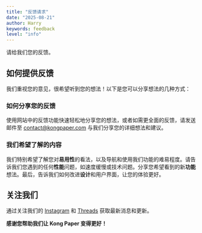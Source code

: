 ```yaml
---
title: "反馈请求"
date: "2025-08-21"
author: Harry
keywords: feedback
level: "info"
---
```


请给我们您的反馈。

## 如何提供反馈

我们重视您的意见，很希望听到您的想法！以下是您可以分享想法的几种方式：

### 如何分享您的反馈
使用网站中的反馈功能快速轻松地分享您的想法，或者如需更全面的反馈，请发送邮件至 [contact@kongpaper.com](mailto:contact@kongpaper.com) 与我们分享您的详细想法和建议。

### 我们希望了解的内容
我们特别希望了解您对**易用性**的看法，以及导航和使用我们功能的难易程度。请告诉我们您遇到的任何**性能**问题，如速度缓慢或技术问题。分享您希望看到的新**功能**想法。最后，告诉我们如何改进**设计**和用户界面，让您的体验更好。

## 关注我们
通过关注我们的 [Instagram](https://www.instagram.com/kongpaperai/) 和 [Threads](https://www.threads.com/@kongpaperai) 获取最新消息和更新。

**感谢您帮助我们让 Kong Paper 变得更好！**
